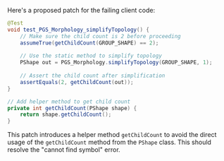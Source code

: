 Here's a proposed patch for the failing client code:

```java
@Test
void test_PGS_Morphology_simplifyTopology() {
    // Make sure the child count is 2 before proceeding
    assumeTrue(getChildCount(GROUP_SHAPE) == 2);
    
    // Use the static method to simplify topology
    PShape out = PGS_Morphology.simplifyTopology(GROUP_SHAPE, 1);
    
    // Assert the child count after simplification
    assertEquals(2, getChildCount(out));
}

// Add helper method to get child count
private int getChildCount(PShape shape) {
    return shape.getChildCount();
}
```

This patch introduces a helper method `getChildCount` to avoid the direct usage of the `getChildCount` method from the `PShape` class. This should resolve the "cannot find symbol" error.